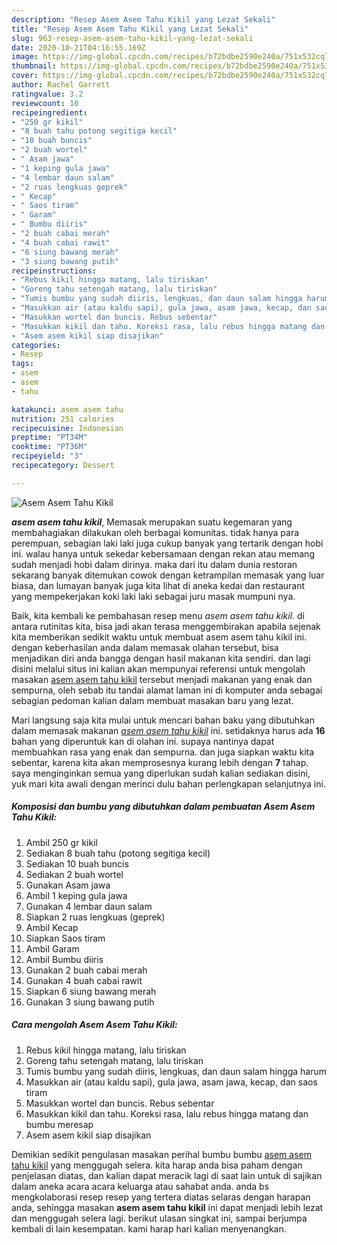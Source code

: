 ```yaml
---
description: "Resep Asem Asem Tahu Kikil yang Lezat Sekali"
title: "Resep Asem Asem Tahu Kikil yang Lezat Sekali"
slug: 963-resep-asem-asem-tahu-kikil-yang-lezat-sekali
date: 2020-10-21T04:16:55.169Z
image: https://img-global.cpcdn.com/recipes/b72bdbe2590e240a/751x532cq70/asem-asem-tahu-kikil-foto-resep-utama.jpg
thumbnail: https://img-global.cpcdn.com/recipes/b72bdbe2590e240a/751x532cq70/asem-asem-tahu-kikil-foto-resep-utama.jpg
cover: https://img-global.cpcdn.com/recipes/b72bdbe2590e240a/751x532cq70/asem-asem-tahu-kikil-foto-resep-utama.jpg
author: Rachel Garrett
ratingvalue: 3.2
reviewcount: 10
recipeingredient:
- "250 gr kikil"
- "8 buah tahu potong segitiga kecil"
- "10 buah buncis"
- "2 buah wortel"
- " Asam jawa"
- "1 keping gula jawa"
- "4 lembar daun salam"
- "2 ruas lengkuas geprek"
- " Kecap"
- " Saos tiram"
- " Garam"
- " Bumbu diiris"
- "2 buah cabai merah"
- "4 buah cabai rawit"
- "6 siung bawang merah"
- "3 siung bawang putih"
recipeinstructions:
- "Rebus kikil hingga matang, lalu tiriskan"
- "Goreng tahu setengah matang, lalu tiriskan"
- "Tumis bumbu yang sudah diiris, lengkuas, dan daun salam hingga harum"
- "Masukkan air (atau kaldu sapi), gula jawa, asam jawa, kecap, dan saos tiram"
- "Masukkan wortel dan buncis. Rebus sebentar"
- "Masukkan kikil dan tahu. Koreksi rasa, lalu rebus hingga matang dan bumbu meresap"
- "Asem asem kikil siap disajikan"
categories:
- Resep
tags:
- asem
- asem
- tahu

katakunci: asem asem tahu 
nutrition: 251 calories
recipecuisine: Indonesian
preptime: "PT34M"
cooktime: "PT36M"
recipeyield: "3"
recipecategory: Dessert

---
```



![Asem Asem Tahu Kikil](https://img-global.cpcdn.com/recipes/b72bdbe2590e240a/751x532cq70/asem-asem-tahu-kikil-foto-resep-utama.jpg)

<b><i>asem asem tahu kikil</i></b>, Memasak merupakan suatu kegemaran yang membahagiakan dilakukan oleh berbagai komunitas. tidak hanya para perempuan, sebagian laki laki juga cukup banyak yang tertarik dengan hobi ini. walau hanya untuk sekedar kebersamaan dengan rekan atau memang sudah menjadi hobi dalam dirinya. maka dari itu dalam dunia restoran sekarang banyak ditemukan cowok dengan ketrampilan memasak yang luar biasa, dan lumayan banyak juga kita lihat di aneka kedai dan restaurant yang mempekerjakan koki laki laki sebagai juru masak mumpuni nya.

Baik, kita kembali ke pembahasan resep menu <i>asem asem tahu kikil</i>. di antara rutinitas kita, bisa jadi akan terasa menggembirakan apabila sejenak kita memberikan sedikit waktu untuk membuat asem asem tahu kikil ini. dengan keberhasilan anda dalam memasak olahan tersebut, bisa menjadikan diri anda bangga dengan hasil makanan kita sendiri. dan lagi disini melalui situs ini kalian akan mempunyai referensi untuk mengolah masakan <u>asem asem tahu kikil</u> tersebut menjadi makanan yang enak dan sempurna, oleh sebab itu tandai alamat laman ini di komputer anda sebagai sebagian pedoman kalian dalam membuat masakan baru yang lezat.




Mari langsung saja kita mulai untuk mencari bahan baku yang dibutuhkan dalam memasak makanan <u><i>asem asem tahu kikil</i></u> ini. setidaknya harus ada <b>16</b> bahan yang diperuntuk kan di olahan ini. supaya nantinya dapat membuahkan rasa yang enak dan sempurna. dan juga siapkan waktu kita sebentar, karena kita akan memprosesnya kurang lebih dengan <b>7</b> tahap. saya menginginkan semua yang diperlukan sudah kalian sediakan disini, yuk mari kita awali dengan merinci dulu bahan perlengkapan selanjutnya ini.

<!--inarticleads1-->

##### Komposisi dan bumbu yang dibutuhkan dalam pembuatan Asem Asem Tahu Kikil:

1. Ambil 250 gr kikil
1. Sediakan 8 buah tahu (potong segitiga kecil)
1. Sediakan 10 buah buncis
1. Sediakan 2 buah wortel
1. Gunakan  Asam jawa
1. Ambil 1 keping gula jawa
1. Gunakan 4 lembar daun salam
1. Siapkan 2 ruas lengkuas (geprek)
1. Ambil  Kecap
1. Siapkan  Saos tiram
1. Ambil  Garam
1. Ambil  Bumbu diiris
1. Gunakan 2 buah cabai merah
1. Gunakan 4 buah cabai rawit
1. Siapkan 6 siung bawang merah
1. Gunakan 3 siung bawang putih




<!--inarticleads2-->

##### Cara mengolah Asem Asem Tahu Kikil:

1. Rebus kikil hingga matang, lalu tiriskan
1. Goreng tahu setengah matang, lalu tiriskan
1. Tumis bumbu yang sudah diiris, lengkuas, dan daun salam hingga harum
1. Masukkan air (atau kaldu sapi), gula jawa, asam jawa, kecap, dan saos tiram
1. Masukkan wortel dan buncis. Rebus sebentar
1. Masukkan kikil dan tahu. Koreksi rasa, lalu rebus hingga matang dan bumbu meresap
1. Asem asem kikil siap disajikan




Demikian sedikit pengulasan masakan perihal bumbu bumbu <u>asem asem tahu kikil</u> yang menggugah selera. kita harap anda bisa paham dengan penjelasan diatas, dan kalian dapat meracik lagi di saat lain untuk di sajikan dalam aneka acara acara keluarga atau sahabat anda. anda bs mengkolaborasi resep resep yang tertera diatas selaras dengan harapan anda, sehingga masakan <b>asem asem tahu kikil</b> ini dapat menjadi lebih lezat dan menggugah selera lagi. berikut ulasan singkat ini, sampai berjumpa kembali di lain kesempatan. kami harap hari kalian menyenangkan.

